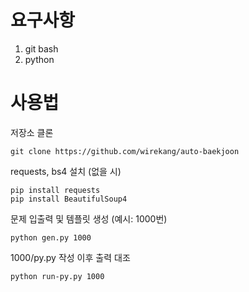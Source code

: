 # 요구사항
1. git bash
2. python

# 사용법

저장소 클론

```
git clone https://github.com/wirekang/auto-baekjoon
```

requests, bs4 설치 (없을 시)

```
pip install requests   
pip install BeautifulSoup4  
```

문제 입출력 및 템플릿 생성 (예시: 1000번)

```
python gen.py 1000
```

1000/py.py 작성 이후 출력 대조

```
python run-py.py 1000
```